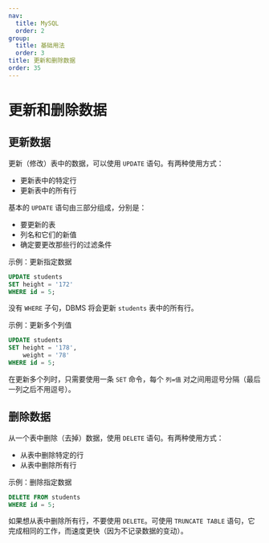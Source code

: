 ```yaml
---
nav:
  title: MySQL
  order: 2
group:
  title: 基础用法
  order: 3
title: 更新和删除数据
order: 35
---
```


# 更新和删除数据

## 更新数据

更新（修改）表中的数据，可以使用 `UPDATE` 语句。有两种使用方式：

- 更新表中的特定行
- 更新表中的所有行

基本的 `UPDATE` 语句由三部分组成，分别是：

- 要更新的表
- 列名和它们的新值
- 确定要更改那些行的过滤条件

示例：更新指定数据

```sql
UPDATE students
SET height = '172'
WHERE id = 5;
```

没有 `WHERE` 子句，DBMS 将会更新 `students` 表中的所有行。

示例：更新多个列值

```sql
UPDATE students
SET height = '178',
    weight = '78'
WHERE id = 5;
```

在更新多个列时，只需要使用一条 `SET` 命令，每个 `列=值` 对之间用逗号分隔（最后一列之后不用逗号）。

## 删除数据

从一个表中删除（去掉）数据，使用 `DELETE` 语句。有两种使用方式：

- 从表中删除特定的行
- 从表中删除所有行

示例：删除指定数据

```sql
DELETE FROM students
WHERE id = 5;
```

如果想从表中删除所有行，不要使用 `DELETE`。可使用 `TRUNCATE TABLE` 语句，它完成相同的工作，而速度更快（因为不记录数据的变动）。
